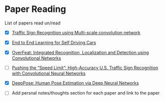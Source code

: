 # Paper Reading
List of papers read un/read



- [x] [Traffic Sign Recognition using Multi-scale convolution network](http://yann.lecun.com/exdb/publis/pdf/sermanet-ijcnn-11.pdf) 
- [x] [End to End Learning for Self Driving Cars](https://arxiv.org/pdf/1604.07316.pdf)
- [x] [OverFeat: Integrated Recognition, Localization and Detection using Convolutional Networks](https://arxiv.org/pdf/1312.6229.pdf)
- [ ] [Pushing the “Speed Limit”: High-Accuracy U.S. Traffic Sign Recognition with Convolutional Neural Networks](http://cvrr.ucsd.edu/publications/2016/Li_final.pdf)
- [x] [DeepPose: Human Pose Estimation via Deep Neural Networks](https://arxiv.org/pdf/1312.4659.pdf)


- [ ] Add persnal notes/thoughts section for each paper and link to the paper
